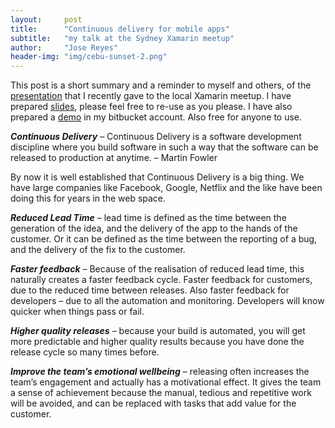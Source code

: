```yaml
---
layout:     post
title:      "Continuous delivery for mobile apps"
subtitle:   "my talk at the Sydney Xamarin meetup"
author:     "Jose Reyes"
header-img: "img/cebu-sunset-2.png"
---
```

This post is a short summary and a reminder to myself and others, of the [presentation](https://www.meetup.com/SydneyMobileDotNetDevelopers/events/233229471/) that I recently gave to the local Xamarin meetup. I have prepared [slides](https://docs.google.com/presentation/d/16rtnAfWC_2qQ59FzC1fxHVtxYqY4dqEOsvc6ViGyf3M/pub?start=false&loop=false&delayms=3000&slide=id.p), please feel free to re-use as you please. I have also prepared a [demo](https://bitbucket.org/jaeyow/xamarinapp) in my bitbucket account. Also free for anyone to use.


__*Continuous Delivery*__ – Continuous Delivery is a software development discipline where you build software in such a way that the software can be released to production at anytime. – Martin Fowler

By now it is well established that Continuous Delivery is a big thing. We have large companies like Facebook, Google, Netflix and the like have been doing this for years in the web space.

__*Reduced Lead Time*__ – lead time is defined as the time between the generation of the idea, and the delivery of the app to the hands of the customer. Or it can be defined as the  time between the reporting of a bug, and the delivery of the fix to the customer.

__*Faster feedback*__ – Because of the realisation of reduced lead time, this naturally creates a faster feedback cycle. Faster feedback for customers, due to the reduced time between releases. Also faster feedback for developers – due to all the automation and monitoring. Developers will know quicker when things pass or fail.

__*Higher quality releases*__ – because your build is automated, you will get more predictable and higher quality results because you have done the release cycle so many times before.

__*Improve the team’s emotional wellbeing*__ – releasing often increases the team’s engagement and actually has a motivational effect. It gives the team a sense of achievement because the manual, tedious and repetitive work will be avoided, and can be replaced with tasks that add value for the customer.
